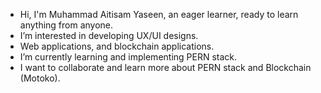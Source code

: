 - Hi, I'm Muhammad Aitisam Yaseen, an eager learner, ready to learn anything from anyone. 
- I’m interested in developing UX/UI designs.   
- Web applications, and blockchain applications.
- I’m currently learning and implementing PERN stack.
- I want to collaborate and learn more about PERN stack and Blockchain (Motoko).

<!---
MaitisamY/MaitisamY is a ✨ special ✨ repository because its `README.md` (this file) appears on your GitHub profile.
You can click the Preview link to take a look at your changes.
--->
